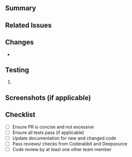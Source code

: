 <!-- Contact WeatherboySuper if you need assistance filling this out -->

## Summary
<!-- A brief summary of what the PR does -->

## Related Issues
<!-- List any related issues or tickets (e.g., "Closes #123") -->

## Changes
<!-- A detailed list of changes made in the PR -->
- 

## Testing
<!-- Instructions on how to test the changes -->
1. 

## Screenshots (if applicable)
<!-- Include screenshots or GIFs if the PR changes the UI -->

## Checklist
<!-- A checklist to ensure all necessary steps are completed -->
- [ ] Ensure PR is concise and not excessive
- [ ] Ensure all tests pass (if applicable)
- [ ] Update documentation for new and changed code
- [ ] Pass reviews/ checks from Coderabbit and Deepsource
- [ ] Code review by at least one other team member